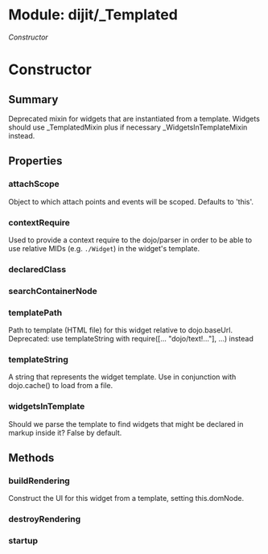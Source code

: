 # Module: dijit/_Templated

*Constructor*

# Constructor

## Summary

Deprecated mixin for widgets that are instantiated from a template.
Widgets should use _TemplatedMixin plus if necessary _WidgetsInTemplateMixin instead.
## Properties

### attachScope
Object to which attach points and events will be scoped.  Defaults
to 'this'.

### contextRequire
Used to provide a context require to the dojo/parser in order to be
able to use relative MIDs (e.g. `./Widget`) in the widget's template.

### declaredClass


### searchContainerNode


### templatePath
Path to template (HTML file) for this widget relative to dojo.baseUrl.
Deprecated: use templateString with require([... "dojo/text!..."], ...) instead

### templateString
A string that represents the widget template.
Use in conjunction with dojo.cache() to load from a file.

### widgetsInTemplate
Should we parse the template to find widgets that might be
declared in markup inside it?  False by default.

## Methods

### buildRendering
Construct the UI for this widget from a template, setting this.domNode.

### destroyRendering


### startup


